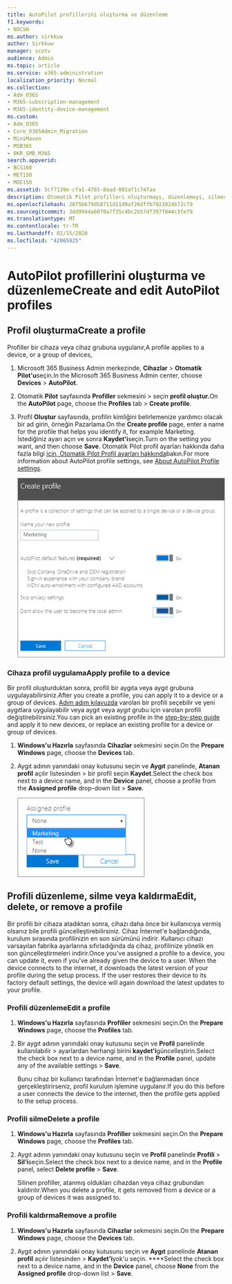 ```yaml
---
title: AutoPilot profillerini oluşturma ve düzenleme
f1.keywords:
- NOCSH
ms.author: sirkkuw
author: Sirkkuw
manager: scotv
audience: Admin
ms.topic: article
ms.service: o365-administration
localization_priority: Normal
ms.collection:
- Adm_O365
- M365-subscription-management
- M365-identity-device-management
ms.custom:
- Adm_O365
- Core_O365Admin_Migration
- MiniMaven
- MSB365
- OKR_SMB_M365
search.appverid:
- BCS160
- MET150
- MOE150
ms.assetid: 5cf7139e-cfa1-4765-8aad-001af1c74faa
description: Otomatik Pilot profilleri oluşturmayı, düzenlemeyi, silmeyi veya kaldırmayı öğrenin.
ms.openlocfilehash: 28f5b679d58711d11d9af26dffb7022024b72c79
ms.sourcegitcommit: 3dd9944a6070a7f35c4bc2b57df397f844c3fe79
ms.translationtype: MT
ms.contentlocale: tr-TR
ms.lasthandoff: 02/15/2020
ms.locfileid: "42065925"
---
```

# <a name="create-and-edit-autopilot-profiles"></a><span data-ttu-id="1adf5-103">AutoPilot profillerini oluşturma ve düzenleme</span><span class="sxs-lookup"><span data-stu-id="1adf5-103">Create and edit AutoPilot profiles</span></span>

## <a name="create-a-profile"></a><span data-ttu-id="1adf5-104">Profil oluşturma</span><span class="sxs-lookup"><span data-stu-id="1adf5-104">Create a profile</span></span>

<span data-ttu-id="1adf5-105">Profiller bir cihaza veya cihaz grubuna uygulanır,</span><span class="sxs-lookup"><span data-stu-id="1adf5-105">A profile applies to a device, or a group of devices,</span></span>
  
1. <span data-ttu-id="1adf5-106">Microsoft 365 Business Admin merkezinde, **Cihazlar** \> **Otomatik Pilot'u**seçin.</span><span class="sxs-lookup"><span data-stu-id="1adf5-106">In the Microsoft 365 Business Admin center, choose **Devices** \> **AutoPilot**.</span></span>
  
2. <span data-ttu-id="1adf5-107">Otomatik **Pilot** sayfasında **Profiller** sekmesini \> seçin **profil oluştur.**</span><span class="sxs-lookup"><span data-stu-id="1adf5-107">On the **AutoPilot** page, choose the **Profiles** tab \> **Create profile**.</span></span>
    
3. <span data-ttu-id="1adf5-108">Profil **Oluştur** sayfasında, profilin kimliğini belirlemenize yardımcı olacak bir ad girin, örneğin Pazarlama.</span><span class="sxs-lookup"><span data-stu-id="1adf5-108">On the **Create profile** page, enter a name for the profile that helps you identify it, for example Marketing.</span></span> <span data-ttu-id="1adf5-109">İstediğiniz ayarı açın ve sonra **Kaydet'i**seçin.</span><span class="sxs-lookup"><span data-stu-id="1adf5-109">Turn on the setting you want, and then choose **Save**.</span></span> <span data-ttu-id="1adf5-110">Otomatik Pilot profil ayarları hakkında daha fazla bilgi [için, Otomatik Pilot Profil ayarları hakkında](autopilot-profile-settings.md)bakın.</span><span class="sxs-lookup"><span data-stu-id="1adf5-110">For more information about AutoPilot profile settings, see [About AutoPilot Profile settings](autopilot-profile-settings.md).</span></span>
    
    ![Enter name and turn on settings in the Create profile panel.](../media/63b5a00d-6a5d-48d0-9557-e7531e80702a.png)
  
### <a name="apply-profile-to-a-device"></a><span data-ttu-id="1adf5-112">Cihaza profil uygulama</span><span class="sxs-lookup"><span data-stu-id="1adf5-112">Apply profile to a device</span></span>

<span data-ttu-id="1adf5-113">Bir profil oluşturduktan sonra, profili bir aygıta veya aygıt grubuna uygulayabilirsiniz.</span><span class="sxs-lookup"><span data-stu-id="1adf5-113">After you create a profile, you can apply it to a device or a group of devices.</span></span> <span data-ttu-id="1adf5-114">[Adım adım kılavuzda](add-autopilot-devices-and-profile.md) varolan bir profili seçebilir ve yeni aygıtlara uygulayabilir veya aygıt veya aygıt grubu için varolan profili değiştirebilirsiniz.</span><span class="sxs-lookup"><span data-stu-id="1adf5-114">You can pick an existing profile in the [step-by-step guide](add-autopilot-devices-and-profile.md) and apply it to new devices, or replace an existing profile for a device or group of devices.</span></span> 
  
1. <span data-ttu-id="1adf5-115">**Windows'u Hazırla** sayfasında **Cihazlar** sekmesini seçin.</span><span class="sxs-lookup"><span data-stu-id="1adf5-115">On the **Prepare Windows** page, choose the **Devices** tab.</span></span> 
    
2. <span data-ttu-id="1adf5-116">Aygıt adının yanındaki onay kutusunu seçin ve **Aygıt** panelinde, **Atanan profil** açılır listesinden \> bir profil seçin **Kaydet**.</span><span class="sxs-lookup"><span data-stu-id="1adf5-116">Select the check box next to a device name, and in the **Device** panel, choose a profile from the **Assigned profile** drop-down list \> **Save**.</span></span>
    
    ![In the Device panel, select an Assigned profile to apply it.](../media/ed0ce33f-9241-4403-a5de-2dddffdc6fb9.png)
  
## <a name="edit-delete-or-remove-a-profile"></a><span data-ttu-id="1adf5-118">Profili düzenleme, silme veya kaldırma</span><span class="sxs-lookup"><span data-stu-id="1adf5-118">Edit, delete, or remove a profile</span></span>

<span data-ttu-id="1adf5-p103">Bir profili bir cihaza atadıktan sonra, cihazı daha önce bir kullanıcıya vermiş olsanız bile profili güncelleştirebilirsiniz. Cihaz İnternet'e bağlandığında, kurulum sırasında profilinizin en son sürümünü indirir. Kullanıcı cihazı varsayılan fabrika ayarlarına sıfırladığında da cihaz, profilinize yönelik en son güncelleştirmeleri indirir.</span><span class="sxs-lookup"><span data-stu-id="1adf5-p103">Once you've assigned a profile to a device, you can update it, even if you've already given the device to a user. When the device connects to the internet, it downloads the latest version of your profile during the setup process. If the user restores their device to its factory default settings, the device will again download the latest updates to your profile.</span></span> 
  
### <a name="edit-a-profile"></a><span data-ttu-id="1adf5-122">Profili düzenleme</span><span class="sxs-lookup"><span data-stu-id="1adf5-122">Edit a profile</span></span>

1. <span data-ttu-id="1adf5-123">**Windows'u Hazırla** sayfasında **Profiller** sekmesini seçin.</span><span class="sxs-lookup"><span data-stu-id="1adf5-123">On the **Prepare Windows** page, choose the **Profiles** tab.</span></span> 
    
2. <span data-ttu-id="1adf5-124">Bir aygıt adının yanındaki onay kutusunu seçin ve **Profil** panelinde kullanılabilir \> ayarlardan herhangi birini **kaydet'i**güncelleştirin.</span><span class="sxs-lookup"><span data-stu-id="1adf5-124">Select the check box next to a device name, and in the **Profile** panel, update any of the available settings \> **Save**.</span></span>
    
    <span data-ttu-id="1adf5-125">Bunu cihaz bir kullanıcı tarafından İnternet'e bağlanmadan önce gerçekleştirirseniz, profil kurulum işlemine uygulanır.</span><span class="sxs-lookup"><span data-stu-id="1adf5-125">If you do this before a user connects the device to the internet, then the profile gets applied to the setup process.</span></span>
    
### <a name="delete-a-profile"></a><span data-ttu-id="1adf5-126">Profili silme</span><span class="sxs-lookup"><span data-stu-id="1adf5-126">Delete a profile</span></span>

1. <span data-ttu-id="1adf5-127">**Windows'u Hazırla** sayfasında **Profiller** sekmesini seçin.</span><span class="sxs-lookup"><span data-stu-id="1adf5-127">On the **Prepare Windows** page, choose the **Profiles** tab.</span></span> 
    
2. <span data-ttu-id="1adf5-128">Aygıt adının yanındaki onay kutusunu seçin ve **Profil** panelinde **Profili** \> **Sil'i**seçin.</span><span class="sxs-lookup"><span data-stu-id="1adf5-128">Select the check box next to a device name, and in the **Profile** panel, select **Delete profile** \> **Save**.</span></span>
    
    <span data-ttu-id="1adf5-129">Silinen profiller, atanmış oldukları cihazdan veya cihaz grubundan kaldırılır.</span><span class="sxs-lookup"><span data-stu-id="1adf5-129">When you delete a profile, it gets removed from a device or a group of devices it was assigned to.</span></span>
    
### <a name="remove-a-profile"></a><span data-ttu-id="1adf5-130">Profili kaldırma</span><span class="sxs-lookup"><span data-stu-id="1adf5-130">Remove a profile</span></span>

1. <span data-ttu-id="1adf5-131">**Windows'u Hazırla** sayfasında **Cihazlar** sekmesini seçin.</span><span class="sxs-lookup"><span data-stu-id="1adf5-131">On the **Prepare Windows** page, choose the **Devices** tab.</span></span> 
    
2. <span data-ttu-id="1adf5-132">Aygıt adının yanındaki onay kutusunu seçin ve **Aygıt** panelinde **Atanan profil** açılır listesinden \> **Kaydet'i**yok'u seçin. \*\*\*\*</span><span class="sxs-lookup"><span data-stu-id="1adf5-132">Select the check box next to a device name, and in the **Device** panel, choose **None** from the **Assigned profile** drop-down list \> **Save**.</span></span>
    
